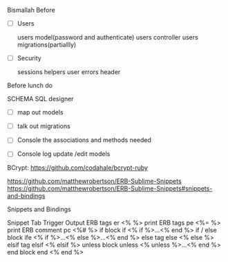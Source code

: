 
Bismallah
Before 
- [ ] Users

  users model(password and authenticate)
  users controller
  users migrations(partiallly)
- [ ] Security
  
  sessions
  helpers
    user
    errors
  header

Before lunch do

SCHEMA
  SQL designer
- [ ] map out models
- [ ] talk out migrations
- [ ] Console the associations and methods needed 
- [ ] Console log update /edit models

  
  








BCrypt:
https://github.com/codahale/bcrypt-ruby



https://github.com/matthewrobertson/ERB-Sublime-Snippets
https://github.com/matthewrobertson/ERB-Sublime-Snippets#snippets-and-bindings

Snippets and Bindings

Snippet 	Tab Trigger 	Output
ERB tags 	er 	<% %>
print ERB tags 	pe 	<%= %>
print ERB comment 	pc 	<%# %>
if block 	if 	<% if %>...<% end %>
if / else block 	ife 	<% if %>...<% else %>...<% end %>
else tag 	else 	<% else %>
elsif tag 	elsif 	<% elsif %>
unless block 	unless 	<% unless %>...<% end %>
end block 	end 	<% end %>
